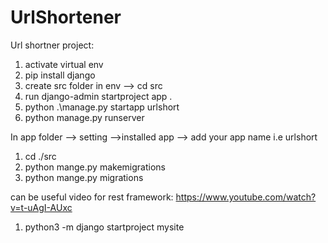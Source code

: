 # UrlShortener
Url shortner project:
1. activate virtual env
2. pip install django
3. create src folder in env --> cd src
4. run django-admin startproject app .
5. python .\manage.py startapp urlshort
6. python manage.py runserver


In app folder --> setting -->installed app --> add your app name i.e urlshort


1. cd ./src
2. python mange.py makemigrations
3. python mange.py migrations

can be useful video for rest framework: https://www.youtube.com/watch?v=t-uAgI-AUxc
1. python3 -m django startproject mysite 

